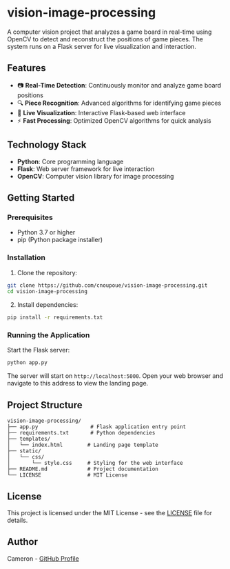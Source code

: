 # vision-image-processing
A computer vision project that analyzes a game board in real-time using OpenCV to detect and reconstruct the positions of game pieces. The system runs on a Flask server for live visualization and interaction.

## Features

- 📷 **Real-Time Detection**: Continuously monitor and analyze game board positions
- 🔍 **Piece Recognition**: Advanced algorithms for identifying game pieces
- 🎨 **Live Visualization**: Interactive Flask-based web interface
- ⚡ **Fast Processing**: Optimized OpenCV algorithms for quick analysis

## Technology Stack

- **Python**: Core programming language
- **Flask**: Web server framework for live interaction
- **OpenCV**: Computer vision library for image processing

## Getting Started

### Prerequisites

- Python 3.7 or higher
- pip (Python package installer)

### Installation

1. Clone the repository:
```bash
git clone https://github.com/cnoupoue/vision-image-processing.git
cd vision-image-processing
```

2. Install dependencies:
```bash
pip install -r requirements.txt
```

### Running the Application

Start the Flask server:
```bash
python app.py
```

The server will start on `http://localhost:5000`. Open your web browser and navigate to this address to view the landing page.

## Project Structure

```
vision-image-processing/
├── app.py                 # Flask application entry point
├── requirements.txt       # Python dependencies
├── templates/            
│   └── index.html        # Landing page template
├── static/
│   └── css/
│       └── style.css     # Styling for the web interface
├── README.md             # Project documentation
└── LICENSE               # MIT License
```

## License

This project is licensed under the MIT License - see the [LICENSE](LICENSE) file for details.

## Author

Cameron - [GitHub Profile](https://github.com/cnoupoue)
